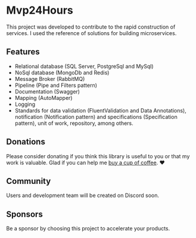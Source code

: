 # Mvp24Hours
This project was developed to contribute to the rapid construction of services. I used the reference of solutions for building microservices.

## Features
* Relational database (SQL Server, PostgreSql and MySql)
* NoSql database (MongoDb and Redis)
* Message Broker (RabbitMQ)
* Pipeline (Pipe and Filters pattern)
* Documentation (Swagger)
* Mapping (AutoMapper)
* Logging
* Standards for data validation (FluentValidation and Data Annotations), notification (Notification pattern) and specifications (Specification pattern), unit of work, repository, among others.

## Donations
Please consider donating if you think this library is useful to you or that my work is valuable. Glad if you can help me [buy a cup of coffee](https://www.paypal.com/donate/?hosted_button_id=EKA2L256GJVQC). :heart:

## Community
Users and development team will be created on Discord soon.

## Sponsors
Be a sponsor by choosing this project to accelerate your products.